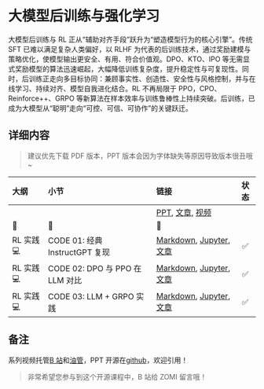<!--Copyright © ZOMI 适用于[License](https://github.com/Infrasys-AI/AIInfra)版权许可-->

# 大模型后训练与强化学习

大模型后训练与 RL 正从“辅助对齐手段”跃升为“塑造模型行为的核心引擎”。传统 SFT 已难以满足复杂人类偏好，以 RLHF 为代表的后训练技术，通过奖励建模与策略优化，使模型输出更安全、有用、符合价值观。DPO、KTO、IPO 等无需显式奖励模型的算法迅速崛起，大幅降低训练复杂度，提升稳定性与可复现性。同时，后训练正走向多目标协同：兼顾事实性、创造性、安全性与风格控制，并与在线学习、持续对齐、模型自我进化结合。RL 不再局限于 PPO，CPO、Reinforce++、GRPO 等新算法在样本效率与训练鲁棒性上持续突破。后训练，已成为大模型从“聪明”走向“可控、可信、可协作”的关键跃迁。

## 详细内容

> 建议优先下载 PDF 版本，PPT 版本会因为字体缺失等原因导致版本很丑哦~

| 大纲 | 小节 | 链接 | 状态 |
|:--- |:---- |:-------------------- |:---:|
|  |  | [PPT](), [文章](), [视频]() |  |
|:sparkling_heart:|:star2:|:sparkling_heart:| |
| RL 实践 :computer: | CODE 01: 经典 InstructGPT 复现 | [Markdown](./Code01InstructGPT.md), [Jupyter](./Code01InstructGPT.ipynb), [文章](https://infrasys-ai.github.io/aiinfra-docs/04Train04PostTrainRL/Code01InstructGPT.html) | :white_check_mark: |
| RL 实践 :computer: | CODE 02: DPO 与 PPO 在 LLM 对比 | [Markdown](./Code02DPOPPO.md), [Jupyter](./Code02DPOPPO.ipynb), [文章](https://infrasys-ai.github.io/aiinfra-docs/04Train04PostTrainRL/Code02DPOPPO.html) | :white_check_mark: |
| RL 实践 :computer: | CODE 03: LLM + GRPO 实践  | [Markdown](./Code03GRPO.md), [Jupyter](./Code03GRPO.ipynb), [文章](https://infrasys-ai.github.io/aiinfra-docs/04Train04PostTrainRL/Code03GRPO.html) | :white_check_mark: |

## 备注

系列视频托管[B 站](https://space.bilibili.com/517221395)和[油管](https://www.youtube.com/@ZOMI666/playlists)，PPT 开源在[github](https://github.com/Infrasys-AI/AIInfra)，欢迎引用！

> 非常希望您参与到这个开源课程中，B 站给 ZOMI 留言哦！
>
